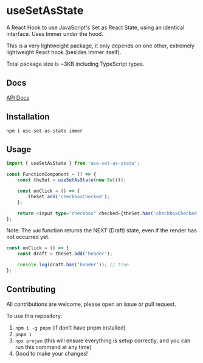 # useSetAsState

A React Hook to use JavaScript's Set as React State, using an identical interface. Uses Immer under the hood.

This is a very lightweight package, it only depends on one other, extremely lightweight React hook (besides Immer itself).

Total package size is ~3KB including TypeScript types.

## Docs

[API Docs](https://dkershner6.github.io/use-set-as-state/)

## Installation

```
npm i use-set-as-state immer
```

## Usage

```typescript
import { useSetAsState } from 'use-set-as-state';

const FunctionComponent = () => {
    const theSet = useSetAsState(new Set());

    const onClick = () => {
        theSet.add('checkboxChecked');
    };

    return <input type="checkbox" checked={theSet.has('checkboxChecked')}>;
};
```

Note: The `add` function returns the NEXT (Draft) state, even if the render has not occurred yet.

```typescript
const onClick = () => {
    const draft = theSet.add('header');

    console.log(draft.has('header')); // true
};
```

## Contributing

All contributions are welcome, please open an issue or pull request.

To use this repository:
1. `npm i -g pnpm` (if don't have pnpm installed)
2. `pnpm i`
3. `npx projen` (this will ensure everything is setup correctly, and you can run this command at any time)
4. Good to make your changes!